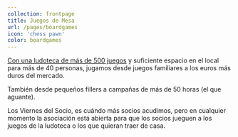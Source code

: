 ```yaml
---
collection: frontpage
title: Juegos de Mesa
url: /pages/boardgames
icon: 'chess pawn'
color: boardgames
---
```


[Con una ludoteca de más de 500 juegos](https://boardgamegeek.com/collection/user/Portalludico)  y suficiente espacio en el local para más de 40 personas, jugamos desde juegos familiares a los euros más duros del mercado.

También desde pequeños fillers a campañas de más de 50 horas (el que aguante).

Los Viernes del Socio, es cuándo más socios acudimos, pero en cualquier momento la asociación está abierta para que los socios jueguen a los juegos de la ludoteca o los que quieran traer de casa.

